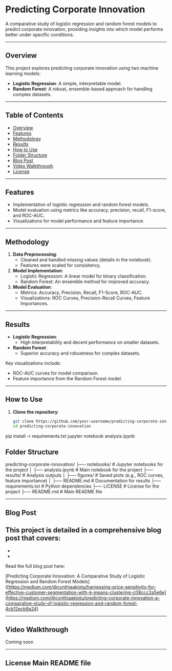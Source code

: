 
# Predicting Corporate Innovation

A comparative study of logistic regression and random forest models to predict corporate innovation, providing insights into which model performs better under specific conditions.

---

## Overview

This project explores predicting corporate innovation using two machine learning models:
- **Logistic Regression**: A simple, interpretable model.
- **Random Forest**: A robust, ensemble-based approach for handling complex datasets.

---

## Table of Contents
- [Overview](#overview)
- [Features](#features)
- [Methodology](#methodology)
- [Results](#results)
- [How to Use](#how-to-use)
- [Folder Structure](#folder-structure)
- [Blog Post](#blog-post)
- [Video Walkthrough](#video-walkthrough)
- [License](#license)

---

## Features
- Implementation of logistic regression and random forest models.
- Model evaluation using metrics like accuracy, precision, recall, F1-score, and ROC-AUC.
- Visualizations for model performance and feature importance.

---

## Methodology
1. **Data Preprocessing**:
   - Cleaned and handled missing values (details in the notebook).
   - Features were scaled for consistency.
2. **Model Implementation**:
   - Logistic Regression: A linear model for binary classification.
   - Random Forest: An ensemble method for improved accuracy.
3. **Model Evaluation**:
   - Metrics: Accuracy, Precision, Recall, F1-Score, ROC-AUC.
   - Visualizations: ROC Curves, Precision-Recall Curves, Feature Importances.

---

## Results
- **Logistic Regression**:
  - High interpretability and decent performance on smaller datasets.
- **Random Forest**:
  - Superior accuracy and robustness for complex datasets.

Key visualizations include:
- ROC-AUC curves for model comparison.
- Feature importance from the Random Forest model.

---

## How to Use

1. **Clone the repository**:
   ```bash
   git clone https://github.com/your-username/predicting-corporate-innovation.git
   cd predicting-corporate-innovation
pip install -r requirements.txt
jupyter notebook analysis.ipynb

## Folder Structure


predicting-corporate-innovation/
├── notebooks/                 # Jupyter notebooks for the project
│   ├── analysis.ipynb         # Main notebook for the project
├── results/                  # Analysis outputs
│   ├── figures/               # Saved plots (e.g., ROC curves, feature importance)
│   ├── README.md              # Documentation for results
├── requirements.txt          # Python dependencies
├── LICENSE                   # License for the project
├── README.md                 # Main README file




---

## Blog Post

This project is detailed in a comprehensive blog post that covers:
- 
- 
- 

Read the full blog post here:

[Predicting Corporate Innovation: A Comparative Study of Logistic Regression and Random Forest Models]([https://medium.com/@cynthiaakiotu/harnessing-price-sensitivity-for-effective-customer-segmentation-with-k-means-clustering-c08ccc2a5e6e](https://medium.com/@cynthiaakiotu/predicting-corporate-innovation-a-comparative-study-of-logistic-regression-and-random-forest-4cb12ecb9a24)

---

## Video Walkthrough

Coming soon



---

## License Main README file
